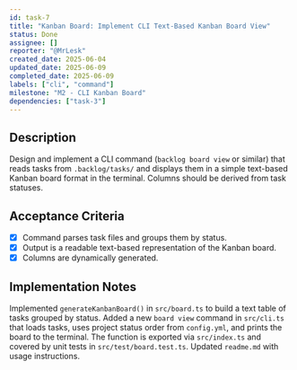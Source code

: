 ```yaml
---
id: task-7
title: "Kanban Board: Implement CLI Text-Based Kanban Board View"
status: Done
assignee: []
reporter: "@MrLesk"
created_date: 2025-06-04
updated_date: 2025-06-09
completed_date: 2025-06-09
labels: ["cli", "command"]
milestone: "M2 - CLI Kanban Board"
dependencies: ["task-3"]
---
```


## Description

Design and implement a CLI command (`backlog board view` or similar) that reads tasks from `.backlog/tasks/` and displays them in a simple text-based Kanban board format in the terminal. Columns should be derived from task statuses.

## Acceptance Criteria

- [x] Command parses task files and groups them by status.
- [x] Output is a readable text-based representation of the Kanban board.
- [x] Columns are dynamically generated.

## Implementation Notes

Implemented `generateKanbanBoard()` in `src/board.ts` to build a text table of
tasks grouped by status. Added a new `board view` command in `src/cli.ts` that
loads tasks, uses project status order from `config.yml`, and prints the board
to the terminal. The function is exported via `src/index.ts` and covered by unit
tests in `src/test/board.test.ts`. Updated `readme.md` with usage instructions.
